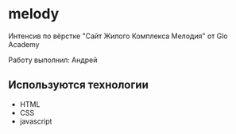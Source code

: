 # melody
Интенсив по вёрстке "Сайт Жилого Комплекса Мелодия" от Glo Academy

Работу выполнил: Андрей

## Используются технологии
- HTML
- CSS
- javascript
